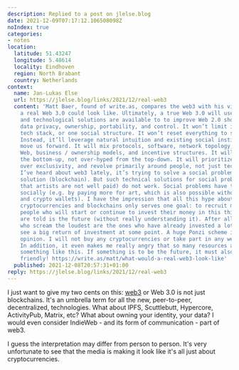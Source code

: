 ```yaml
---
description: Replied to a post on jlelse.blog
date: 2021-12-09T07:17:12.106508098Z
noIndex: true
categories:
- notes
location:
  latitude: 51.43247
  longitude: 5.48614
  locality: Eindhoven
  region: North Brabant
  country: Netherlands
context:
  name: Jan-Lukas Else
  url: https://jlelse.blog/links/2021/12/real-web3
  content: 'Matt Baer, found of write.as, compares the web3 with his vision of how
    a real Web 3.0 could look like. Ultimately, a true Web 3.0 will use whatever social
    and technological solutions are available to to improve Web 2.0 shortcomings around
    data privacy, ownership, portability, and control. It won’t limit itself to one
    tech stack, or one social structure. It won’t reset everything to start from scratch.
    Instead, it’ll leverage natural intuition and existing social institutions to
    move us forward. It will mix protocols, software, network topology, the existing
    Web, business / ownership models, and incentive structures. It will be made from
    the bottom-up, not over-hyped from the top-down. It will prioritize open access
    over exclusivity, and revolve primarily around people, not just tech. From what
    I’ve heard about web3 lately, it’s trying to solve a social problem with a technical
    solution (blockchain). But such technical solutions for social problems (for example,
    that artists are not well paid) do not work. Social problems have to be solved
    socially (e.g. by paying more for art, which is also possible without blockchains
    and crypto wallets). I have the impression that all this hype about the web3,
    cryptocurrencies and blockchains only serves one goal: to recruit more and more
    people who will start or continue to invest their money in this thing that they
    are told is the future (without really understanding it). After all, the ones
    who scream the loudest are the ones who have already invested a lot and want to
    see a big return of investment at some point. A huge Ponzi scheme in my honest
    opinion. I will not buy any cryptocurrencies or take part in any web3 projects.
    In addition, it even makes me really angry that so many resources are wasted for
    something like this. If something is to be the future, it must also be environmentally
    friendly! https://write.as/matt/what-would-a-real-web3-look-like'
  published: 2021-12-08T20:57:31+01:00
reply: https://jlelse.blog/links/2021/12/real-web3
---
```


I just want to give my two cents on this: [web3](https://en.wikipedia.org/wiki/Web3) or Web 3.0 is not just blockchains. It's an umbrella term for all the new, peer-to-peer, decentralized, technologies. What about IPFS, Scuttlebutt, Hypercore, ActivityPub, Matrix, etc? What about owning your identity, your data? I would even consider IndieWeb - and its form of communication - part of web3.

I guess the interpretation may differ from person to person. It's very unfortunate to see that the media is making it look like it's all just about cryptocurrencies.
